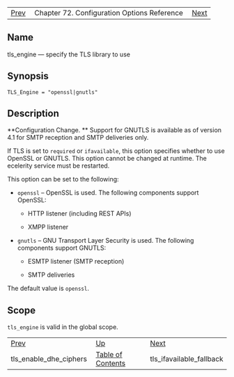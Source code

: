 |     |     |     |
| --- | --- | --- |
| [Prev](conf.ref.tls_enable_dhe_ciphers)  | Chapter 72. Configuration Options Reference |  [Next](config.tls_ifavailable_fallback) |

<a name="config.tls_engine"></a>
## Name

tls_engine — specify the TLS library to use

## Synopsis

`TLS_Engine = "openssl|gnutls"`

<a name="idp27031808"></a>
## Description

**Configuration Change. ** Support for GNUTLS is available as of version 4.1 for SMTP reception and SMTP deliveries only.

If TLS is set to `required` or `ifavailable`, this option specifies whether to use OpenSSL or GNUTLS. This option cannot be changed at runtime. The ecelerity service must be restarted.

This option can be set to the following:

*   `openssl` – OpenSSL is used. The following components support OpenSSL:

    *   HTTP listener (including REST APIs)

    *   XMPP listener

*   `gnutls` – GNU Transport Layer Security is used. The following components support GNUTLS:

    *   ESMTP listener (SMTP reception)

    *   SMTP deliveries

The default value is `openssl`.

<a name="idp27046128"></a>
## Scope

`tls_engine` is valid in the global scope.

|     |     |     |
| --- | --- | --- |
| [Prev](conf.ref.tls_enable_dhe_ciphers)  | [Up](config.options.ref) |  [Next](config.tls_ifavailable_fallback) |
| tls_enable_dhe_ciphers  | [Table of Contents](index) |  tls_ifavailable_fallback |

